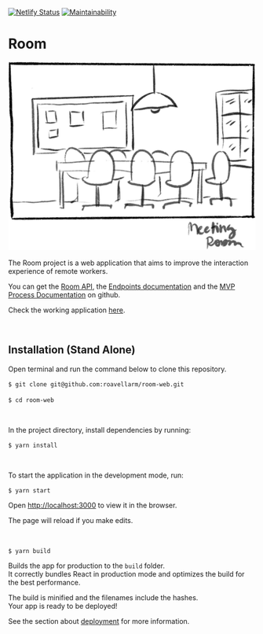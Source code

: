 [![Netlify Status](https://api.netlify.com/api/v1/badges/ca099450-2f14-407a-9ce8-2a5ba94485ef/deploy-status)](https://app.netlify.com/sites/room-web/deploys)
[![Maintainability](https://api.codeclimate.com/v1/badges/873d62db9e40af3215f4/maintainability)](https://codeclimate.com/github/roavellarm/room-web/maintainability)


# Room

![meeting room](https://raw.githubusercontent.com/roavellarm/room-web/master/public/images/meeting-room.jpg)

The Room project is a web application that aims to improve the interaction experience of remote workers.

You can get the [Room API](https://github.com/roavellarm/room-api), the [Endpoints documentation](https://github.com/roavellarm/room-api/blob/master/schema/api.md) and the [MVP Process Documentation](https://github.com/roavellarm/room-doc/blob/master/README.md) on github.

Check the working application <a href="https://room-web.netlify.com/" target="_blank">here</a>.

<br>

## Installation (Stand Alone)

Open terminal and run the command below to clone this repository.

```shell
$ git clone git@github.com:roavellarm/room-web.git

$ cd room-web
```

<br />

In the project directory, install dependencies by running:

```
$ yarn install
```

<br />

To start the application in the development mode, run:

```
$ yarn start
```

Open [http://localhost:3000](http://localhost:3000) to view it in the browser.

The page will reload if you make edits.

<br />

```shell
$ yarn build
```
Builds the app for production to the `build` folder.<br />
It correctly bundles React in production mode and optimizes the build for the best performance.

The build is minified and the filenames include the hashes.<br />
Your app is ready to be deployed!

See the section about [deployment](https://facebook.github.io/create-react-app/docs/deployment) for more information.
